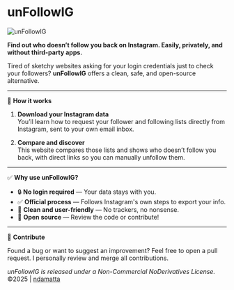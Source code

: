 # unFollowIG
![unFollowIG](https://github.com/user-attachments/assets/9cca7960-da39-45af-939c-608039584c71)

**Find out who doesn’t follow you back on Instagram. Easily, privately, and without third-party apps.**

Tired of sketchy websites asking for your login credentials just to check your followers? **unFollowIG** offers a clean, safe, and open-source alternative.

---
 🧠 **How it works**

1. **Download your Instagram data**  
   You’ll learn how to request your follower and following lists directly from Instagram, sent to your own email inbox.

2. **Compare and discover**  
   This website compares those lists and shows who doesn’t follow you back, with direct links so you can manually unfollow them.

---

✅ **Why use unFollowIG?**

- 🔒 **No login required** — Your data stays with you.  
- ✅ **Official process** — Follows Instagram's own steps to export your info.  
- 🧼 **Clean and user-friendly** — No trackers, no nonsense.  
- 📂 **Open source** — Review the code or contribute!

---

🤝 **Contribute**

Found a bug or want to suggest an improvement? Feel free to open a pull request. I personally review and merge all contributions.

*unFollowIG is released under a Non-Commercial NoDerivatives License.* <br>
©2025 | [ndamatta](https://github.com/ndamatta)

